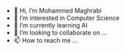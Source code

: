 - 👋 Hi, I’m Mohammed Maghrabi
- 👀 I’m interested in Computer Science 
- 🌱 I’m currently learning AI
- 💞️ I’m looking to collaborate on ...
- 📫 How to reach me ...

<!---
MAGHRABI-999/MAGHRABI-999 is a ✨ special ✨ repository because its `README.md` (this file) appears on your GitHub profile.
You can click the Preview link to take a look at your changes.
--->
